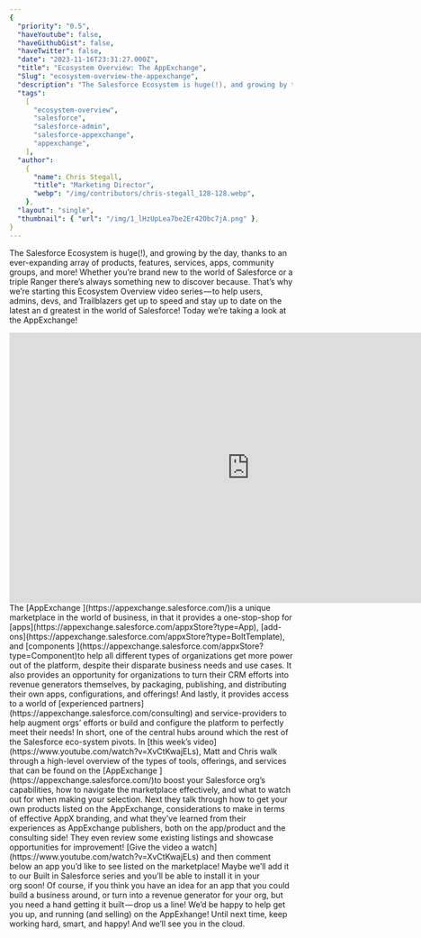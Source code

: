```yaml
---
{
  "priority": "0.5",
  "haveYoutube": false,
  "haveGithubGist": false,
  "haveTwitter": false,
  "date": "2023-11-16T23:31:27.000Z",
  "title": "Ecosystem Overview: The AppExchange",
  "Slug": "ecosystem-overview-the-appexchange",
  "description": "The Salesforce Ecosystem is huge(!), and growing by the day, thanks to an ever-expanding array of products, features, services, apps, community groups, and more! Whether you’re brand new to the world of Salesforce or a triple Ranger there’s always something new to discover because. That’s why we’re starting this Ecosystem Overview video series — to help users, admins, devs, and Trailblazers get up to speed and stay up to date on the latest an d greatest in the world of Salesforce!.",
  "tags":
    [
      "ecosystem-overview",
      "salesforce",
      "salesforce-admin",
      "salesforce-appexchange",
      "appexchange",
    ],
  "author":
    {
      "name": Chris Stegall,
      "title": "Marketing Director",
      "webp": "/img/contributors/chris-stegall_128-128.webp",
    },
  "layout": "single",
  "thumbnail": { "url": "/img/1_lHzUpLea7be2Er42Obc7jA.png" },
}
---
```


The Salesforce Ecosystem is huge(!), and growing by the day, thanks to an ever-expanding array of products, features, services, apps, community groups, and more! Whether you’re brand new to the world of Salesforce or a triple Ranger there’s always something new to discover because. That’s why we’re starting this Ecosystem Overview video series — to help users, admins, devs, and Trailblazers get up to speed and stay up to date on the latest an d greatest in the world of Salesforce!
Today we’re taking a look at the AppExchange!

<iframe src="https://cdn.embedly.com/widgets/media.html?src=https%3A%2F%2Fwww.youtube.com%2Fembed%2FXvCtKwajELs%3Ffeature%3Doembed&amp;display_name=YouTube&amp;url=https%3A%2F%2Fwww.youtube.com%2Fwatch%3Fv%3DXvCtKwajELs&amp;image=https%3A%2F%2Fi.ytimg.com%2Fvi%2FXvCtKwajELs%2Fhqdefault.jpg&amp;key=a19fcc184b9711e1b4764040d3dc5c07&amp;type=text%2Fhtml&amp;schema=youtube" width="854" height="480" frameborder="0" scrolling="no">[https://medium.com/media/bdf9a31c11f92fc37af316b7c3d297e6/href](https://medium.com/media/bdf9a31c11f92fc37af316b7c3d297e6/href)</iframe>The [AppExchange ](https://appexchange.salesforce.com/)is a unique marketplace in the world of business, in that it provides a one-stop-shop for [apps](https://appexchange.salesforce.com/appxStore?type=App), [add-ons](https://appexchange.salesforce.com/appxStore?type=BoltTemplate), and [components ](https://appexchange.salesforce.com/appxStore?type=Component)to help all different types of organizations get more power out of the platform, despite their disparate business needs and use cases. It also provides an opportunity for organizations to turn their CRM efforts into revenue generators themselves, by packaging, publishing, and distributing their own apps, configurations, and offerings! And lastly, it provides access to a world of [experienced partners](https://appexchange.salesforce.com/consulting) and service-providers to help augment orgs’ efforts or build and configure the platform to perfectly meet their needs!
In short, one of the central hubs around which the rest of the Salesforce eco-system pivots.
In [this week’s video](https://www.youtube.com/watch?v=XvCtKwajELs), Matt and Chris walk through a high-level overview of the types of tools, offerings, and services that can be found on the [AppExchange ](https://appexchange.salesforce.com/)to boost your Salesforce org’s capabilities, how to navigate the marketplace effectively, and what to watch out for when making your selection.
Next they talk through how to get your own products listed on the AppExchange, considerations to make in terms of effective AppX branding, and what they’ve learned from their experiences as AppExchange publishers, both on the app/product and the consulting side!
They even review some existing listings and showcase opportunities for improvement!
[Give the video a watch](https://www.youtube.com/watch?v=XvCtKwajELs) and then comment below an app you’d like to see listed on the marketplace! Maybe we’ll add it to our Built in Salesforce series and you’ll be able to install it in your org soon!
Of course, if you think you have an idea for an app that you could build a business around, or turn into a revenue generator for your org, but you need a hand getting it built — drop us a line! We’d be happy to help get you up, and running (and selling) on the AppExhange!
Until next time, keep working hard, smart, and happy!
And we’ll see you in the cloud.
